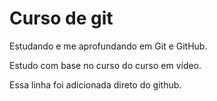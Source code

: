 # Curso de git

Estudando e me aprofundando em Git e GitHub.

Estudo com base no curso do curso em vídeo.

Essa linha foi adicionada direto do github.
